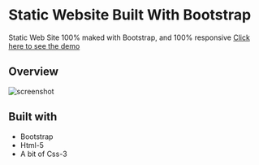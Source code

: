 # **Static Website Built With Bootstrap**
Static Web Site 100% maked with Bootstrap, and 100% responsive
[Click here to see the demo](https://nycolop.github.io/bootstrap-static-website/)


## **Overview**
![screenshot](./screenshot.png)

## **Built with**
* Bootstrap
* Html-5
* A bit of Css-3
